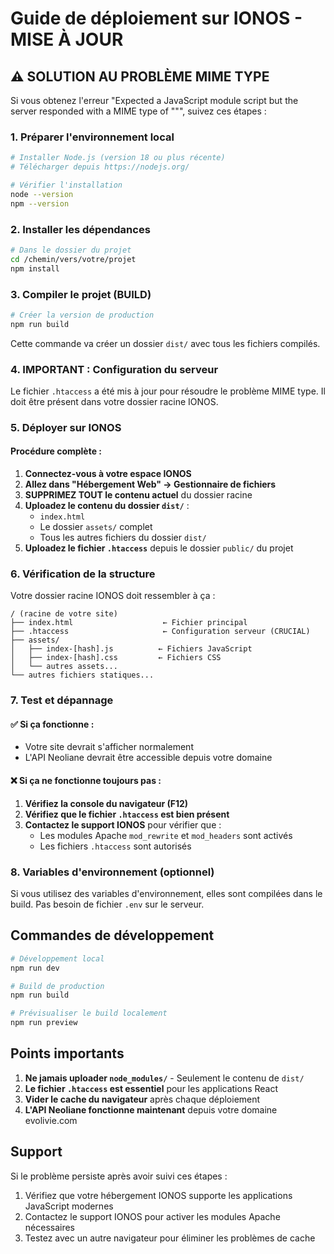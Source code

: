# Guide de déploiement sur IONOS - MISE À JOUR

## ⚠️ SOLUTION AU PROBLÈME MIME TYPE

Si vous obtenez l'erreur "Expected a JavaScript module script but the server responded with a MIME type of """, suivez ces étapes :

### 1. Préparer l'environnement local
```bash
# Installer Node.js (version 18 ou plus récente)
# Télécharger depuis https://nodejs.org/

# Vérifier l'installation
node --version
npm --version
```

### 2. Installer les dépendances
```bash
# Dans le dossier du projet
cd /chemin/vers/votre/projet
npm install
```

### 3. Compiler le projet (BUILD)
```bash
# Créer la version de production
npm run build
```

Cette commande va créer un dossier `dist/` avec tous les fichiers compilés.

### 4. **IMPORTANT : Configuration du serveur**

Le fichier `.htaccess` a été mis à jour pour résoudre le problème MIME type. Il doit être présent dans votre dossier racine IONOS.

### 5. Déployer sur IONOS

#### Procédure complète :

1. **Connectez-vous à votre espace IONOS**
2. **Allez dans "Hébergement Web" → Gestionnaire de fichiers**
3. **SUPPRIMEZ TOUT le contenu actuel** du dossier racine
4. **Uploadez le contenu du dossier `dist/`** :
   - `index.html`
   - Le dossier `assets/` complet
   - Tous les autres fichiers du dossier `dist/`
5. **Uploadez le fichier `.htaccess`** depuis le dossier `public/` du projet

### 6. Vérification de la structure

Votre dossier racine IONOS doit ressembler à ça :
```
/ (racine de votre site)
├── index.html                    ← Fichier principal
├── .htaccess                     ← Configuration serveur (CRUCIAL)
├── assets/
│   ├── index-[hash].js          ← Fichiers JavaScript
│   ├── index-[hash].css         ← Fichiers CSS
│   └── autres assets...
└── autres fichiers statiques...
```

### 7. Test et dépannage

#### ✅ Si ça fonctionne :
- Votre site devrait s'afficher normalement
- L'API Neoliane devrait être accessible depuis votre domaine

#### ❌ Si ça ne fonctionne toujours pas :

1. **Vérifiez la console du navigateur (F12)**
2. **Vérifiez que le fichier `.htaccess` est bien présent**
3. **Contactez le support IONOS** pour vérifier que :
   - Les modules Apache `mod_rewrite` et `mod_headers` sont activés
   - Les fichiers `.htaccess` sont autorisés

### 8. Variables d'environnement (optionnel)

Si vous utilisez des variables d'environnement, elles sont compilées dans le build. Pas besoin de fichier `.env` sur le serveur.

## Commandes de développement

```bash
# Développement local
npm run dev

# Build de production
npm run build

# Prévisualiser le build localement
npm run preview
```

## Points importants

1. **Ne jamais uploader `node_modules/`** - Seulement le contenu de `dist/`
2. **Le fichier `.htaccess` est essentiel** pour les applications React
3. **Vider le cache du navigateur** après chaque déploiement
4. **L'API Neoliane fonctionne maintenant** depuis votre domaine evolivie.com

## Support

Si le problème persiste après avoir suivi ces étapes :
1. Vérifiez que votre hébergement IONOS supporte les applications JavaScript modernes
2. Contactez le support IONOS pour activer les modules Apache nécessaires
3. Testez avec un autre navigateur pour éliminer les problèmes de cache